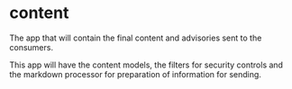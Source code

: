# content
The app that will contain the final content and advisories sent to the consumers.

This app will have the content models, the filters for security controls and the markdown processor for preparation of information for sending.
